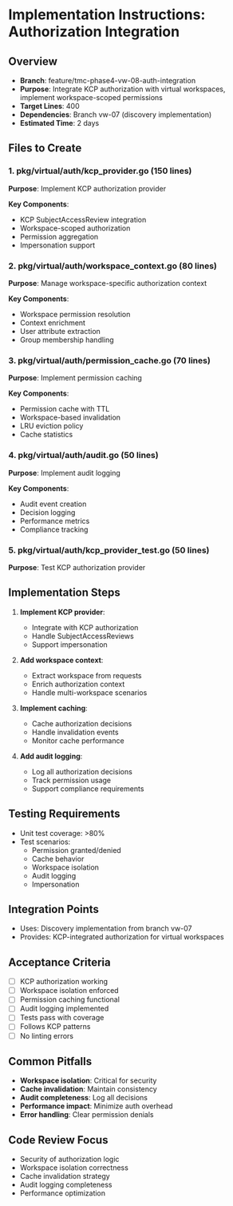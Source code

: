 # Implementation Instructions: Authorization Integration

## Overview
- **Branch**: feature/tmc-phase4-vw-08-auth-integration
- **Purpose**: Integrate KCP authorization with virtual workspaces, implement workspace-scoped permissions
- **Target Lines**: 400
- **Dependencies**: Branch vw-07 (discovery implementation)
- **Estimated Time**: 2 days

## Files to Create

### 1. pkg/virtual/auth/kcp_provider.go (150 lines)
**Purpose**: Implement KCP authorization provider

**Key Components**:
- KCP SubjectAccessReview integration
- Workspace-scoped authorization
- Permission aggregation
- Impersonation support

### 2. pkg/virtual/auth/workspace_context.go (80 lines)
**Purpose**: Manage workspace-specific authorization context

**Key Components**:
- Workspace permission resolution
- Context enrichment
- User attribute extraction
- Group membership handling

### 3. pkg/virtual/auth/permission_cache.go (70 lines)
**Purpose**: Implement permission caching

**Key Components**:
- Permission cache with TTL
- Workspace-based invalidation
- LRU eviction policy
- Cache statistics

### 4. pkg/virtual/auth/audit.go (50 lines)
**Purpose**: Implement audit logging

**Key Components**:
- Audit event creation
- Decision logging
- Performance metrics
- Compliance tracking

### 5. pkg/virtual/auth/kcp_provider_test.go (50 lines)
**Purpose**: Test KCP authorization provider

## Implementation Steps

1. **Implement KCP provider**:
   - Integrate with KCP authorization
   - Handle SubjectAccessReviews
   - Support impersonation

2. **Add workspace context**:
   - Extract workspace from requests
   - Enrich authorization context
   - Handle multi-workspace scenarios

3. **Implement caching**:
   - Cache authorization decisions
   - Handle invalidation events
   - Monitor cache performance

4. **Add audit logging**:
   - Log all authorization decisions
   - Track permission usage
   - Support compliance requirements

## Testing Requirements
- Unit test coverage: >80%
- Test scenarios:
  - Permission granted/denied
  - Cache behavior
  - Workspace isolation
  - Audit logging
  - Impersonation

## Integration Points
- Uses: Discovery implementation from branch vw-07
- Provides: KCP-integrated authorization for virtual workspaces

## Acceptance Criteria
- [ ] KCP authorization working
- [ ] Workspace isolation enforced
- [ ] Permission caching functional
- [ ] Audit logging implemented
- [ ] Tests pass with coverage
- [ ] Follows KCP patterns
- [ ] No linting errors

## Common Pitfalls
- **Workspace isolation**: Critical for security
- **Cache invalidation**: Maintain consistency
- **Audit completeness**: Log all decisions
- **Performance impact**: Minimize auth overhead
- **Error handling**: Clear permission denials

## Code Review Focus
- Security of authorization logic
- Workspace isolation correctness
- Cache invalidation strategy
- Audit logging completeness
- Performance optimization